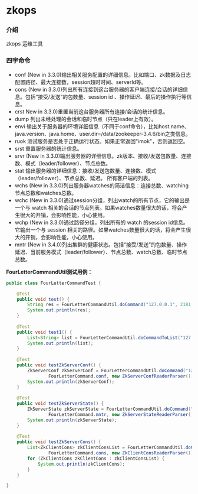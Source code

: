 # zkops

### 介绍
zkops 运维工具

### 四字命令
- conf (New in 3.3.0)输出相关服务配置的详细信息。比如端口、zk数据及日志配置路径、最大连接数，session超时时间、serverId等。
- cons (New in 3.3.0)列出所有连接到这台服务器的客户端连接/会话的详细信息。包括“接受/发送”的包数量、session id 、操作延迟、最后的操作执行等信息。
- crst New in 3.3.0)重置当前这台服务器所有连接/会话的统计信息。
- dump 列出未经处理的会话和临时节点（只在leader上有效）。
- envi 输出关于服务器的环境详细信息（不同于conf命令），比如host.name、java.version、java.home、user.dir=/data/zookeeper-3.4.6/bin之类信息。
- ruok 测试服务是否处于正确运行状态。如果正常返回"imok"，否则返回空。
- srst 重置服务器的统计信息。
- srvr (New in 3.3.0)输出服务器的详细信息。zk版本、接收/发送包数量、连接数、模式（leader/follower）、节点总数。
- stat 输出服务器的详细信息：接收/发送包数量、连接数、模式（leader/follower）、节点总数、延迟。 所有客户端的列表。
- wchs (New in 3.3.0)列出服务器watches的简洁信息：连接总数、watching节点总数和watches总数。
- wchc (New in 3.3.0)通过session分组，列出watch的所有节点，它的输出是一个与 watch 相关的会话的节点列表。如果watches数量很大的话，将会产生很大的开销，会影响性能，小心使用。
- wchp (New in 3.3.0)通过路径分组，列出所有的 watch 的session id信息。它输出一个与 session 相关的路径。如果watches数量很大的话，将会产生很大的开销，会影响性能，小心使用。
- mntr (New in 3.4.0)列出集群的健康状态。包括“接受/发送”的包数量、操作延迟、当前服务模式（leader/follower）、节点总数、watch总数、临时节点总数。

**FourLetterCommandUtil测试用例：**

```java 
public class FourLetterCommandTest {

    @Test
    public void test() {
        String res = FourLetterCommandUtil.doCommand("127.0.0.1", 2181, FourLetterCommand.conf);
        System.out.println(res);
    }
    
    @Test
    public void test1() {
        List<String> list = FourLetterCommandUtil.doCommandToList("127.0.0.1", 2181, FourLetterCommand.conf);
        System.out.println(list);
    }
    
    @Test
    public void testZkServerConf() {
        ZkServerConf zkServerConf = FourLetterCommandUtil.doCommand("127.0.0.1", 2181,
                FourLetterCommand.conf, new ZkServerConfReaderParser());
        System.out.println(zkServerConf);
    }
    
    @Test
    public void testZkServerState() {
        ZkServerState zkServerState = FourLetterCommandUtil.doCommand("127.0.0.1", 2181,
                FourLetterCommand.mntr, new ZkServerStateReaderParser());
        System.out.println(zkServerState);
    }
    
    @Test
    public void testZkServerCons() {
        List<ZkClientCons> zkClientConsList = FourLetterCommandUtil.doCommand("127.0.0.1", 2181,
                FourLetterCommand.cons, new ZkClientConsReaderParser());
        for (ZkClientCons zkClientCons : zkClientConsList) {
            System.out.println(zkClientCons);
        }
    }

}
```


